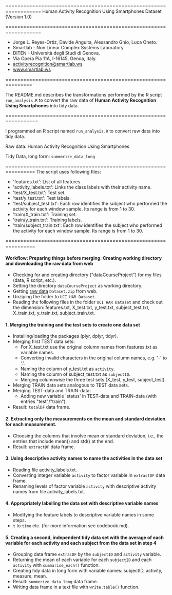 ==================================================================
Human Activity Recognition Using Smartphones Dataset
(Version 1.0)

==================================================================

* Jorge L. Reyes-Ortiz, Davide Anguita, Alessandro Ghio, Luca Oneto.
* Smartlab - Non Linear Complex Systems Laboratory
* DITEN - Università degli Studi di Genova.
* Via Opera Pia 11A, I-16145, Genoa, Italy.
* activityrecognition@smartlab.ws
* www.smartlab.ws

===============================================================

The README.md describes the transformations performed by the R script `run_analysis.R` to convert 
the raw data of **Human Activity Recognition Using Smartphones** into tidy data.

=================================================================

I programmed an R script named `run_analysis.R` to convert raw data into tidy data. 

Raw data: Human Activity Recognition Using Smartphones 

Tidy Data, long form: `summerize_data_long`

================================================================
The script uses following files:

- 'features.txt': List of all features.
- 'activity_labels.txt': Links the class labels with their activity name.
- 'test/X_test.txt': Test set.
- 'test/y_test.txt': Test labels.
- 'test/subject_test.txt': Each row identifies the subject who performed the activity for each window sample. Its range is from 1 to 30. 
- 'train/X_train.txt': Training set.
- 'train/y_train.txt': Training labels.
- 'train/subject_train.txt': Each row identifies the subject who performed the activity for each window sample. Its range is from 1 to 30. 

================================================================

#### Workflow: Preparing things before merging: Creating working directory and downloading the raw data from web
* Checking for and creating directory ("dataCourseProject") for my files (data, R script, etc.).
* Setting the directory `dataCourseProject` as working directory.
* Getting [raw data](https://d396qusza40orc.cloudfront.net/getdata%2Fprojectfiles%2FUCI%20HAR%20Dataset.zip) `Dataset.zip` from web.
* Unziping the folder to `UCI HAR Dataset`.
* Reading the following files in the folder `UCI HAR Dataset` and check out the dimension:
features.txt, X_test.txt, y_test.txt, subject_test.txt, X_train.txt, y_train.txt, subject_train.txt.

#### 1. Merging the training and the test sets to create one data set
* Installing/loading the packages (plyr, dplyr, tidyr).
* Merging first TEST data sets:
	* For X_test.txt use the original column names from features.txt as variable names.
	* Converting invalid characters in the original column names, e.g. '-' to '.'.
	* Naming the column of y_test.txt as `activity`.
	* Naming the column of subject_test.txt as `subjectID`.
	* Merging columnwise the three test sets (X_test, y_test, subject_test).
* Merging TRAIN data sets analogous to TEST data sets.
* Merging TEST-data and TRAIN-data:
	* Adding new variable 'status' in TEST-data and TRAIN-data (with entries "test"/"train").
* Result: `totalDF` data frame.

#### 2. Extracting only the measurements on the mean and standard deviation for each measurement.
* Choosing the columns that involve mean or standard deviation, i.e., the entries that include mean() and std() at the end.
* Result: `extractDF` data frame.

#### 3. Using descriptive activity names to name the activities in the data set
* Reading file activity_labels.txt.
* Converting integer variable `activity` to factor variable in `extractDF` data frame.
* Renaming levels of factor variable `activity` with descriptive activity names from file activity_labels.txt.

#### 4. Appropriately labelling the data set with descriptive variable names
* Modifying the feature labels to descriptive variable names in some steps.
* `t` to `time` etc. (for more information see codebook.md).

#### 5. Creating a second, independent tidy data set with the average of each variable for each activity and each subject from the data set in step 4
* Grouping data frame `extracDF` by the `subjectID` and `activity` variable.
* Returning the mean of each variable for each `subjectID` and each `activity` with `summarise_each()` function.
* Creating tidy data in long form with variable names: subjectID, activity, measure, mean.
* Result: `summerize_data_long` data frame.
* Writing data frame in a text file with `write.table()` function.

